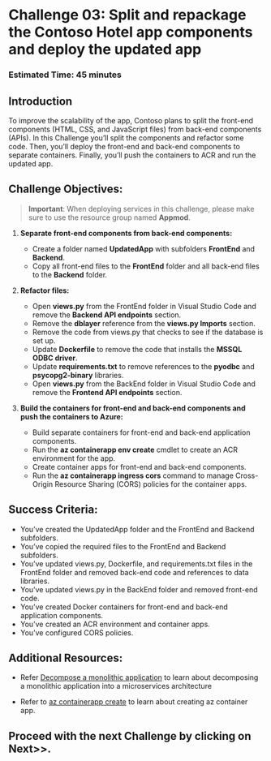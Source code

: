 # Challenge 03: Split and repackage the Contoso Hotel app components and deploy the updated app

### Estimated Time: 45 minutes

## Introduction

To improve the scalability of the app, Contoso plans to split the front-end components (HTML, CSS, and JavaScript files) from back-end components (APIs). In this Challenge you’ll split the components and refactor some code. Then, you’ll deploy the front-end and back-end components to separate containers. Finally, you’ll push the containers to ACR and run the updated app.

## Challenge Objectives:

> **Important**: When deploying services in this challenge, please make sure to use the resource group named **Appmod**. 

1. **Separate front-end components from back-end components:**

   - Create a folder named **UpdatedApp** with subfolders **FrontEnd** and **Backend**.
   - Copy all front-end files to the **FrontEnd** folder and all back-end files to the **Backend** folder.

1. **Refactor files:**

   - Open **views.py** from the FrontEnd folder in Visual Studio Code and remove the **Backend API endpoints** section.
   - Remove the **dblayer** reference from the **views.py Imports** section.
   - Remove the code from views.py that checks to see if the database is set up.
   - Update **Dockerfile** to remove the code that installs the **MSSQL ODBC driver**.
   - Update **requirements.txt** to remove references to the **pyodbc** and **psycopg2-binary** libraries.
   - Open **views.py** from the BackEnd folder in Visual Studio Code and remove the **Frontend API endpoints** section.

1. **Build the containers for front-end and back-end components and push the containers to Azure:**   

   - Build separate containers for front-end and back-end application components.
   - Run the **az containerapp env create** cmdlet to create an ACR environment for the app.
   - Create container apps for front-end and back-end components.
   - Run the **az containerapp ingress cors** command to manage Cross-Origin Resource Sharing (CORS) policies for the container apps.

## Success Criteria:

- You’ve created the UpdatedApp folder and the FrontEnd and Backend subfolders.
- You’ve copied the required files to the FrontEnd and Backend subfolders.
- You’ve updated views.py, Dockerfile, and requirements.txt files in the FrontEnd folder and removed back-end code and references to data libraries.
- You’ve updated views.py in the BackEnd folder and removed front-end code.
- You’ve created Docker containers for front-end and back-end application components.
- You’ve created an ACR environment and container apps.
- You’ve configured CORS policies.

## Additional Resources:

-  Refer [Decompose a monolithic application](https://learn.microsoft.com/en-us/training/modules/microservices-architecture/) to learn about decomposing a monolithic application into a microservices architecture

-  Refer to [az containerapp create](https://learn.microsoft.com/en-us/cli/azure/containerapp?view=azure-cli-latest#az-containerapp-create) to learn about creating az container app.

## Proceed with the next Challenge by clicking on **Next**>>.


